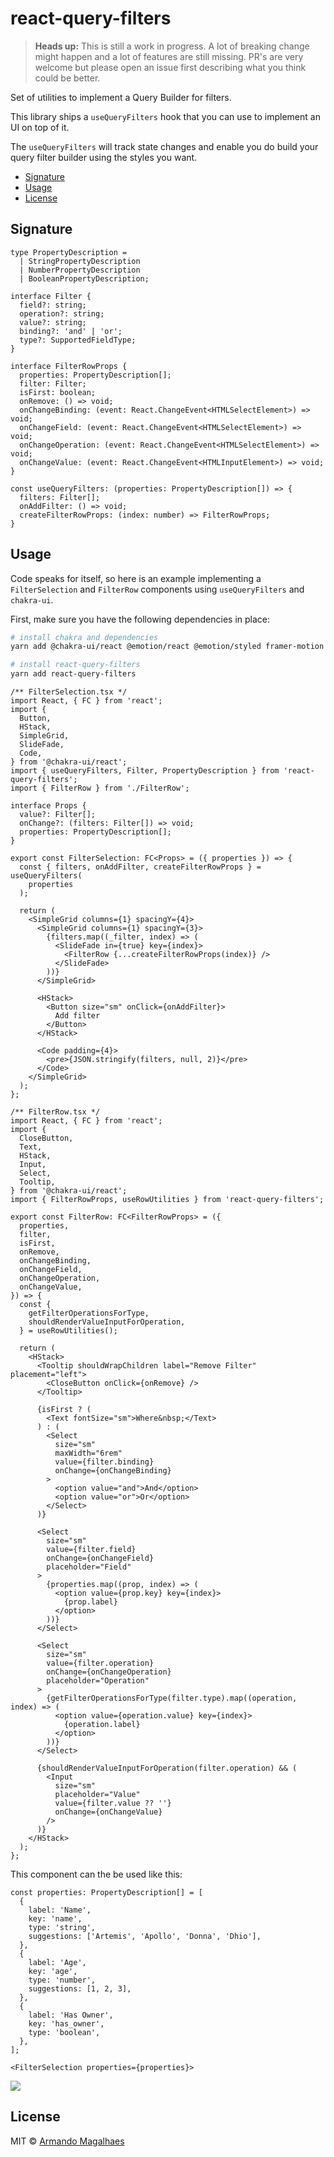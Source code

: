 # react-query-filters

> **Heads up:** This is still a work in progress. A lot of breaking change might happen and a lot of features are still missing. PR's are very welcome but please open an issue first describing what you think could be better.

Set of utilities to implement a Query Builder for filters.

This library ships a `useQueryFilters` hook that you can use to implement an UI on top of it.

The `useQueryFilters` will track state changes and enable you do build your query filter builder using the styles you want.

 - [Signature](#signature)
 - [Usage](#usage)
 - [License](#license)

## Signature

```tsx
type PropertyDescription =
  | StringPropertyDescription
  | NumberPropertyDescription
  | BooleanPropertyDescription;

interface Filter {
  field?: string;
  operation?: string;
  value?: string;
  binding?: 'and' | 'or';
  type?: SupportedFieldType;
}

interface FilterRowProps {
  properties: PropertyDescription[];
  filter: Filter;
  isFirst: boolean;
  onRemove: () => void;
  onChangeBinding: (event: React.ChangeEvent<HTMLSelectElement>) => void;
  onChangeField: (event: React.ChangeEvent<HTMLSelectElement>) => void;
  onChangeOperation: (event: React.ChangeEvent<HTMLSelectElement>) => void;
  onChangeValue: (event: React.ChangeEvent<HTMLInputElement>) => void;
}

const useQueryFilters: (properties: PropertyDescription[]) => {
  filters: Filter[];
  onAddFilter: () => void;
  createFilterRowProps: (index: number) => FilterRowProps;
}
```

## Usage

Code speaks for itself, so here is an example implementing a `FilterSelection` and `FilterRow` components using `useQueryFilters` and `chakra-ui`.

First, make sure you have the following dependencies in place:

```sh
# install chakra and dependencies
yarn add @chakra-ui/react @emotion/react @emotion/styled framer-motion

# install react-query-filters
yarn add react-query-filters
```

```tsx
/** FilterSelection.tsx */
import React, { FC } from 'react';
import {
  Button,
  HStack,
  SimpleGrid,
  SlideFade,
  Code,
} from '@chakra-ui/react';
import { useQueryFilters, Filter, PropertyDescription } from 'react-query-filters';
import { FilterRow } from './FilterRow';

interface Props {
  value?: Filter[];
  onChange?: (filters: Filter[]) => void;
  properties: PropertyDescription[];
}

export const FilterSelection: FC<Props> = ({ properties }) => {
  const { filters, onAddFilter, createFilterRowProps } = useQueryFilters(
    properties
  );

  return (
    <SimpleGrid columns={1} spacingY={4}>
      <SimpleGrid columns={1} spacingY={3}>
        {filters.map((_filter, index) => (
          <SlideFade in={true} key={index}>
            <FilterRow {...createFilterRowProps(index)} />
          </SlideFade>
        ))}
      </SimpleGrid>

      <HStack>
        <Button size="sm" onClick={onAddFilter}>
          Add filter
        </Button>
      </HStack>

      <Code padding={4}>
        <pre>{JSON.stringify(filters, null, 2)}</pre>
      </Code>
    </SimpleGrid>
  );
};
```

```tsx
/** FilterRow.tsx */
import React, { FC } from 'react';
import {
  CloseButton,
  Text,
  HStack,
  Input,
  Select,
  Tooltip,
} from '@chakra-ui/react';
import { FilterRowProps, useRowUtilities } from 'react-query-filters';

export const FilterRow: FC<FilterRowProps> = ({
  properties,
  filter,
  isFirst,
  onRemove,
  onChangeBinding,
  onChangeField,
  onChangeOperation,
  onChangeValue,
}) => {
  const {
    getFilterOperationsForType,
    shouldRenderValueInputForOperation,
  } = useRowUtilities();

  return (
    <HStack>
      <Tooltip shouldWrapChildren label="Remove Filter" placement="left">
        <CloseButton onClick={onRemove} />
      </Tooltip>

      {isFirst ? (
        <Text fontSize="sm">Where&nbsp;</Text>
      ) : (
        <Select
          size="sm"
          maxWidth="6rem"
          value={filter.binding}
          onChange={onChangeBinding}
        >
          <option value="and">And</option>
          <option value="or">Or</option>
        </Select>
      )}

      <Select
        size="sm"
        value={filter.field}
        onChange={onChangeField}
        placeholder="Field"
      >
        {properties.map((prop, index) => (
          <option value={prop.key} key={index}>
            {prop.label}
          </option>
        ))}
      </Select>

      <Select
        size="sm"
        value={filter.operation}
        onChange={onChangeOperation}
        placeholder="Operation"
      >
        {getFilterOperationsForType(filter.type).map((operation, index) => (
          <option value={operation.value} key={index}>
            {operation.label}
          </option>
        ))}
      </Select>

      {shouldRenderValueInputForOperation(filter.operation) && (
        <Input
          size="sm"
          placeholder="Value"
          value={filter.value ?? ''}
          onChange={onChangeValue}
        />
      )}
    </HStack>
  );
};
```

This component can the be used like this:

```tsx
const properties: PropertyDescription[] = [
  {
    label: 'Name',
    key: 'name',
    type: 'string',
    suggestions: ['Artemis', 'Apollo', 'Donna', 'Dhio'],
  },
  {
    label: 'Age',
    key: 'age',
    type: 'number',
    suggestions: [1, 2, 3],
  },
  {
    label: 'Has Owner',
    key: 'has_owner',
    type: 'boolean',
  },
];

<FilterSelection properties={properties}>
```

<div style="max-width: 700px">
  <img src="./.github/chakra-ui-demo.gif?raw=true">
</div>

## License

MIT © [Armando Magalhaes](https://github.com/armand1m)